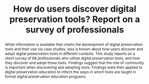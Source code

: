 ---
abstract: While information is available that charts the development of digital preservation
  tools and their use via case studies, less is known about how users discover and
  adopt digital preservation tools in different contexts.  This study reports on a
  short survey of 68 professionals who utilize digital preservation tools, and how
  they discover and adopt those tools. Findings suggest that the role of community
  is important when discovering and adopting tools. Findings were then applied to
  digital preservation education to inform the ways in which tools are taught in formal
  digital preservation education programs.
creators:
- Amber Cushing
- Tess Burchmore
- Sarah Conroy
- Phoebe Doyle
- Niamh Hegarty
- Rebecca Kelly
- Payton Kufeldt
- Morgan McGann
- Cian Ormond
- Gerard Quine
date: null
document_url: https://osf.io/download/vu5xy/
grand_parent: iPRES
institutions:
- University College Dublin
keywords:
- digital preservation tools
- surveys
landing_page_url: https://osf.io/e5tqg/
language: eng
layout: publication
license: CC-BY 4.0 International
notes_url: null
parent: iPRES 2022
publication_type: long paper
size: null
slides_url: https://osf.io/download/vhuxm/
source_name: iPRES:osf:e5tqg
stream_url: https://youtu.be/KTbj5akcWKo
title: How do users discover digital preservation tools? Report on a survey of professionals
year: 2022
---